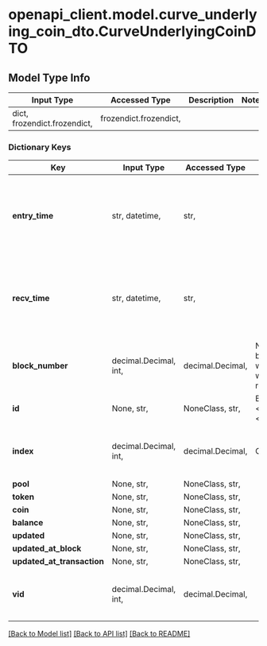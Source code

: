 # openapi_client.model.curve_underlying_coin_dto.CurveUnderlyingCoinDTO

## Model Type Info
Input Type | Accessed Type | Description | Notes
------------ | ------------- | ------------- | -------------
dict, frozendict.frozendict,  | frozendict.frozendict,  |  | 

### Dictionary Keys
Key | Input Type | Accessed Type | Description | Notes
------------ | ------------- | ------------- | ------------- | -------------
**entry_time** | str, datetime,  | str,  |  | [optional] value must conform to RFC-3339 date-time
**recv_time** | str, datetime,  | str,  |  | [optional] value must conform to RFC-3339 date-time
**block_number** | decimal.Decimal, int,  | decimal.Decimal,  | Number of block in which entity was recorded. | [optional] value must be a 64 bit integer
**id** | None, str,  | NoneClass, str,  | Equals to: &lt;pool_id&gt;-&lt;coin_index&gt;. | [optional] 
**index** | decimal.Decimal, int,  | decimal.Decimal,  | Coin index. | [optional] value must be a 32 bit integer
**pool** | None, str,  | NoneClass, str,  |  | [optional] 
**token** | None, str,  | NoneClass, str,  |  | [optional] 
**coin** | None, str,  | NoneClass, str,  |  | [optional] 
**balance** | None, str,  | NoneClass, str,  |  | [optional] 
**updated** | None, str,  | NoneClass, str,  |  | [optional] 
**updated_at_block** | None, str,  | NoneClass, str,  |  | [optional] 
**updated_at_transaction** | None, str,  | NoneClass, str,  |  | [optional] 
**vid** | decimal.Decimal, int,  | decimal.Decimal,  |  | [optional] value must be a 64 bit integer

[[Back to Model list]](../../README.md#documentation-for-models) [[Back to API list]](../../README.md#documentation-for-api-endpoints) [[Back to README]](../../README.md)

